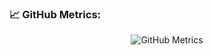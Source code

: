 ### 📈 GitHub Metrics:
<p align="center">
  <img src="https://github.com/CloudCraftWithFranck/CloudCraftWithFranck/blob/main/github-metrics.svg" alt="GitHub Metrics" />
</p>
